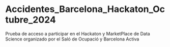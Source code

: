 # Accidentes_Barcelona_Hackaton_Octubre_2024
Prueba de acceso a participar en el Hackaton y MarketPlace de Data Science organizado por el Saló de Ocupació y Barcelona Activa
